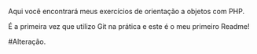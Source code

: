 Aqui você encontrará meus exercícios de orientação a objetos com PHP.

É a primeira vez que utilizo Git na prática e este é o meu primeiro Readme!

#Alteração.

